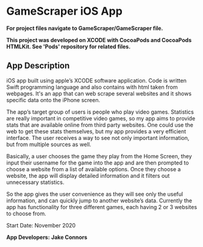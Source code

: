 # GameScraper iOS App

**For project files navigate to GameScraper/GameScraper file.**

**This project was developed on XCODE with CocoaPods and CocoaPods HTMLKit. See 'Pods' repository for related files.**


App Description
---------------

iOS app built using apple’s XCODE software application. Code is written Swift programming language and also contains with html taken from webpages. It's an app that can web scrape several websites and it shows specific data onto the iPhone screen.

The app’s target group of users is people who play video games. Statistics are really important in competitive video games, so my app aims to provide stats that are available online from third party websites. One could use the web to get these stats themselves, but my app provides a very efficient interface. The user receives a way to see not only important information, but from multiple sources as well.

Basically, a user chooses the game they play from the Home Screen, they input their username for the game into the app and are then prompted to choose a website from a list of available options. Once they choose a website, the app will display detailed information and it filters out unnecessary statistics.

So the app gives the user convenience as they will see only the useful information, and can quickly jump to another website’s data. Currently the app has functionality for three different games, each having 2 or 3 websites to choose from.

Start Date: November 2020

**App Developers:** **Jake Connors**
